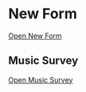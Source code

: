 <!DOCTYPE html>
<html lang="en">
<head>
    <meta charset="UTF-8">
</head>
<body>
   <h1>New Form</h1>
    <a class="button" href="newform.html" target="_blank">Open New Form</a>
    <h2>Music Survey</h2>
   <a class="button" href="musicform.html" target="_blank">Open Music Survey</a>
</body>
</html>

